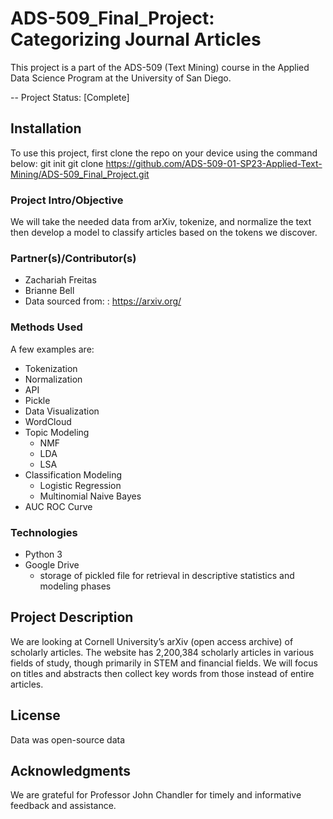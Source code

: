 # ADS-509_Final_Project: Categorizing Journal Articles

This project is a part of the ADS-509 (Text Mining) course in the Applied Data Science Program at the University of San Diego. 

-- Project Status: [Complete]

## Installation
To use this project, first clone the repo on your device using the command below:
git init
git clone https://github.com/ADS-509-01-SP23-Applied-Text-Mining/ADS-509_Final_Project.git

### Project Intro/Objective
We will take the needed data from arXiv, tokenize, and normalize the text then develop a model to classify articles based on the tokens we discover.  

### Partner(s)/Contributor(s)  
*	Zachariah Freitas 
*	Brianne Bell 
*	Data sourced from: : https://arxiv.org/  

### Methods Used
A few examples are:
*	Tokenization
* Normalization
*	API	
* Pickle
*	Data Visualization
  * WordCloud
* Topic Modeling
  * NMF
  * LDA
  * LSA
* Classification Modeling
  * Logistic Regression
  * Multinomial Naive Bayes
* AUC ROC Curve

### Technologies
*	Python 3
* Google Drive
  * storage of pickled file for retrieval in descriptive statistics and modeling phases

## Project Description
We are looking at Cornell University’s arXiv (open access archive) of scholarly articles. The website has 2,200,384 scholarly articles in various fields of study, though primarily in STEM and financial fields. We will focus on titles and abstracts then collect key words from those instead of entire articles.  

## License
Data was open-source data

## Acknowledgments
We are grateful for Professor John Chandler for timely and informative feedback and assistance.
